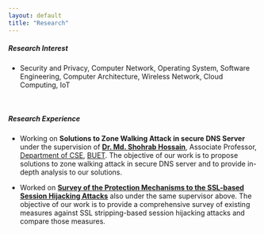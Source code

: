 ```yaml
---
layout: default
title: "Research"
---
```


##### Research Interest
- Security and Privacy, Computer Network, Operating System, Software Engineering, Computer Architecture, Wireless Network, Cloud Computing, IoT

&nbsp;

##### Research Experience
- Working on **Solutions to Zone Walking Attack in secure DNS Server** under the supervision of <a href="http://mshohrabhossain.buet.ac.bd" target="_blank" onclick="trackOutboundLink('http://mshohrabhossain.buet.ac.bd')"><b>Dr. Md. Shohrab Hossain</b></a>, Associate Professor, <a href="https://cse.buet.ac.bd" target="_blank" onclick="trackOutboundLink('https://cse.buet.ac.bd')">Department of CSE</a>, <a href="http://buet.ac.bd" target="_blank" onclick="trackOutboundLink('http://buet.ac.bd')">BUET</a>. The objective of our work is to propose solutions to zone walking attack in secure DNS server and to provide in-depth analysis to our solutions.

- Worked on <a href="https://doi.org/10.5296/npa.v10i1.12478" target="_blank" onclick="trackOutboundLink('https://doi.org/10.5296/npa.v10i1.12478')"><b>Survey of the Protection Mechanisms to the SSL-based Session Hijacking Attacks</b></a> also under the same supervisor above. The objective of our work is to provide a comprehensive survey of existing measures against SSL stripping-based session hijacking attacks and compare those measures.

